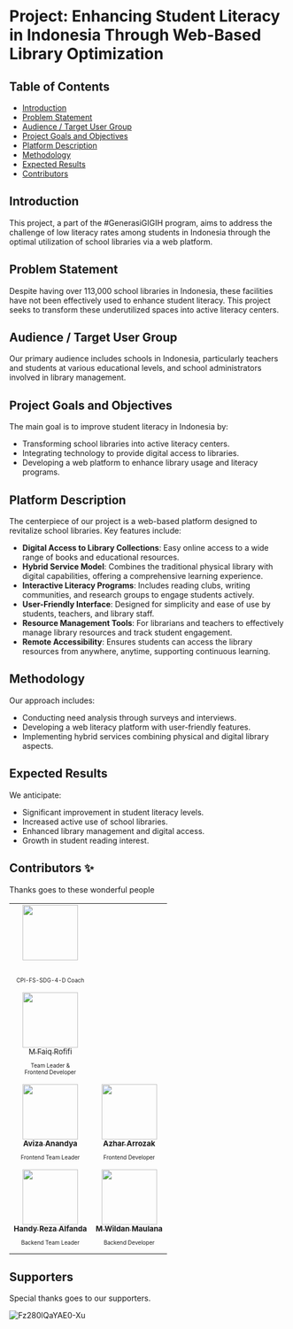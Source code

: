 # Project: Enhancing Student Literacy in Indonesia Through Web-Based Library Optimization

## Table of Contents
- [Introduction](#introduction)
- [Problem Statement](#problem-statement)
- [Audience / Target User Group](#audience--target-user-group)
- [Project Goals and Objectives](#project-goals-and-objectives)
- [Platform Description](#platform-description)
- [Methodology](#methodology)
- [Expected Results](#expected-results)
- [Contributors](#contributors)

## Introduction
This project, a part of the #GenerasiGIGIH program, aims to address the challenge of low literacy rates among students in Indonesia through the optimal utilization of school libraries via a web platform.

## Problem Statement
Despite having over 113,000 school libraries in Indonesia, these facilities have not been effectively used to enhance student literacy. This project seeks to transform these underutilized spaces into active literacy centers.

## Audience / Target User Group
Our primary audience includes schools in Indonesia, particularly teachers and students at various educational levels, and school administrators involved in library management.

## Project Goals and Objectives
The main goal is to improve student literacy in Indonesia by:
- Transforming school libraries into active literacy centers.
- Integrating technology to provide digital access to libraries.
- Developing a web platform to enhance library usage and literacy programs.

## Platform Description
The centerpiece of our project is a web-based platform designed to revitalize school libraries. Key features include:
- **Digital Access to Library Collections**: Easy online access to a wide range of books and educational resources.
- **Hybrid Service Model**: Combines the traditional physical library with digital capabilities, offering a comprehensive learning experience.
- **Interactive Literacy Programs**: Includes reading clubs, writing communities, and research groups to engage students actively.
- **User-Friendly Interface**: Designed for simplicity and ease of use by students, teachers, and library staff.
- **Resource Management Tools**: For librarians and teachers to effectively manage library resources and track student engagement.
- **Remote Accessibility**: Ensures students can access the library resources from anywhere, anytime, supporting continuous learning.

## Methodology
Our approach includes:
- Conducting need analysis through surveys and interviews.
- Developing a web literacy platform with user-friendly features.
- Implementing hybrid services combining physical and digital library aspects.

## Expected Results
We anticipate:
- Significant improvement in student literacy levels.
- Increased active use of school libraries.
- Enhanced library management and digital access.
- Growth in student reading interest.

## Contributors ✨

Thanks goes to these wonderful people

<table>
  <tr>
    <td align="center"><a href="https://github.com/ahmadhafidh"><img src="https://avatars.githubusercontent.com/u/67939509?v=4" width="100px;" alt=""/><br /><sub><b></b></sub></a><br /><p style="font-size:10px">CPI-FS-SDG-4-D Coach</p></td>
  </tr>
  <tr>
    <td align="center"><a href="https://api.github.com/users/mfaiqrofifi"><img src="https://avatars.githubusercontent.com/u/67939509?v=4" width="100px;" alt=""/><br /><sub><b></b>M Faiq Rofifi</sub></a><br /><p style="font-size:10px">Team Leader & <br/> Frontend Developer</p></td>
  </tr>
  <tr>
    <td align="center"><a href="https://github.com/vizzaana"><img src="https://avatars.githubusercontent.com/u/138640357?v=4" width="100px;" alt=""/><br /><sub><b>Aviza Anandya</b></sub></a><br /><p style="font-size:10px">Frontend Team Leader</p></td>
    <td align="center"><a href="https://api.github.com/users/azhararrozak"><img src="https://avatars.githubusercontent.com/u/31308758?v=4" width="100px;" alt=""/><br /><sub><b>Azhar Arrozak</b></sub></a><br /><p style="font-size:10px">Frontend Developer</p></td>
  </tr>
  <tr>
    <td align="center"><a href="https://github.com/hy-reza"><img src="https://avatars.githubusercontent.com/u/93983098?v=4" width="100px;" alt=""/><br /><sub><b>Handy Reza Alfanda</b></sub></a><br /><p style="font-size:10px">Backend Team Leader</p></td>
    <td align="center"><a href="https://github.com/maulanadata"><img src="https://avatars.githubusercontent.com/u/63152884?v=4" width="100px;" alt=""/><br /><sub><b>M Wildan Maulana </b></sub></a><br /><p style="font-size:10px">Backend Developer</p></td>
  </tr>
</table>


## Supporters

Special thanks goes to our supporters.

![Fz280lQaYAE0-Xu](https://github.com/SchooLib/.github/assets/93983098/fb597ab9-9623-4b7d-a0f9-2f8907c1881e)


